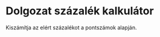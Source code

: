 Dolgozat százalék kalkulátor
===================


Kiszámítja az elért százalékot a pontszámok alapján.